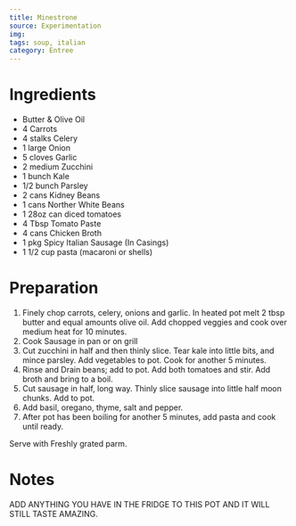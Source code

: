 ```yaml
---
title: Minestrone
source: Experimentation
img:
tags: soup, italian
category: Entree
---
```




Ingredients
===========

* Butter & Olive Oil
* 4 Carrots
* 4 stalks Celery
* 1 large Onion
* 5 cloves Garlic
* 2 medium Zucchini
* 1 bunch Kale
* 1/2 bunch Parsley
* 2 cans Kidney Beans
* 1 cans Norther White Beans
* 1 28oz can diced tomatoes
* 4 Tbsp Tomato Paste
* 4 cans Chicken Broth
* 1 pkg Spicy Italian Sausage (In Casings)
* 1 1/2 cup pasta (macaroni or shells)

Preparation
===========
1.  Finely chop carrots, celery, onions and garlic. In heated pot melt 2 tbsp butter and equal amounts olive oil. Add chopped veggies and cook over medium heat for 10 minutes.
2. Cook Sausage in pan or on grill
3. Cut zucchini in half and then thinly slice. Tear kale into little bits, and mince parsley. Add vegetables to pot. Cook for another 5 minutes.
4. Rinse and Drain beans; add to pot. Add both tomatoes and stir. Add broth and bring to a boil.
5. Cut sausage in half, long way. Thinly slice sausage into little half moon chunks. Add to pot.
6. Add basil, oregano, thyme, salt and pepper.
7. After pot has been boiling for another 5 minutes, add pasta and cook until ready.

Serve with Freshly grated parm.

Notes
=====

ADD ANYTHING YOU HAVE IN THE FRIDGE TO THIS POT AND IT WILL STILL TASTE AMAZING.
